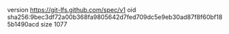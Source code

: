 version https://git-lfs.github.com/spec/v1
oid sha256:9bec3df72a00b368fa9805642d7fed709dc5e9eb30ad87f8f60bf185b1490acd
size 1077
